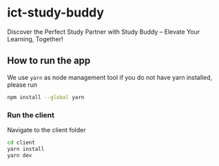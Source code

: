 # ict-study-buddy
Discover the Perfect Study Partner with Study Buddy – Elevate Your
            Learning, Together!

## How to run the app
We use `yarn` as node management tool
if you do not have yarn installed, please run
```bash
npm install --global yarn
```
### Run the client

Navigate to the client folder

```bash
cd client
yarn install
yarn dev
```

